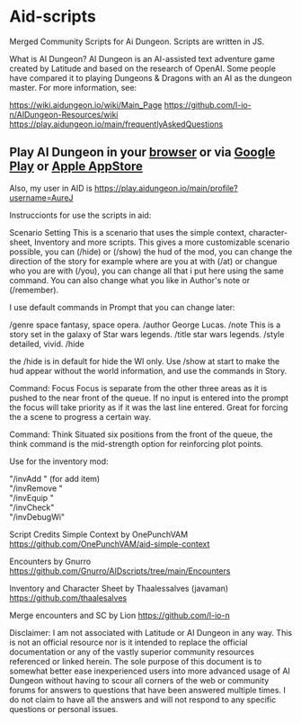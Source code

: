 # Aid-scripts

Merged Community Scripts for Ai Dungeon. 
Scripts are written in JS.

What is AI Dungeon?
AI Dungeon is an AI-assisted text adventure game created by Latitude and based on the research of OpenAI. Some people have compared it to playing Dungeons & Dragons with an AI as the dungeon master. For more information, see:

https://wiki.aidungeon.io/wiki/Main_Page
https://github.com/l-io-n/AIDungeon-Resources/wiki
https://play.aidungeon.io/main/frequentlyAskedQuestions

## Play AI Dungeon in your [browser](https://play.aidungeon.io/) or via [Google Play](https://play.google.com/store/apps/details?id=com.aidungeon) or [Apple AppStore](https://apps.apple.com/us/app/ai-dungeon/id1491268416)

Also, my user in AID is https://play.aidungeon.io/main/profile?username=AureJ

Instruccionts for use the scripts in aid:

Scenario Setting
This is a scenario that uses the simple context, character-sheet, Inventory and more scripts.
This gives a more customizable scenario possible, 
you can (/hide) or (/show) the hud of the mod, 
you can change the direction of the story for example where are you at with (/at)
or changue who you are 
with (/you), 
you can change all that i put here using the same command.
You can also change what you like in Author's note or (/remember).

I use default commands in Prompt that you can change later:

/genre space fantasy, space opera.
/author George Lucas.
/note This is a story set in the galaxy of Star wars legends.
/title star wars legends.
/style detailed, vivid.
/hide

the /hide is in default for hide the WI only.
Use /show at start to make the hud appear without the world information, and use the commands in Story.

Command: Focus
Focus is separate from the other three areas as it is pushed to the near front of the queue. If no input is entered into the prompt the focus will take priority as if it was the last line entered. Great for forcing the a scene to progress a certain way.

Command: Think
Situated six positions from the front of the queue, the think command is the mid-strength option for reinforcing plot points.

Use for the inventory mod:

"/invAdd <item> <number>" (for add item) <br />
"/invRemove <item> <number>" <br />
"/invEquip <item>" <br />
"/invCheck" <br />
"/invDebugWi" <br />


Script Credits
Simple Context by OnePunchVAM
https://github.com/OnePunchVAM/aid-simple-context

Encounters by Gnurro
https://github.com/Gnurro/AIDscripts/tree/main/Encounters

Inventory and Character Sheet by Thaalessalves (javaman)
https://github.com/thaalesalves

Merge encounters and SC by Lion
https://github.com/l-io-n






Disclaimer: I am not associated with Latitude or AI Dungeon in any way. This is not an official resource nor is it intended to replace the official documentation or any of the vastly superior community resources referenced or linked herein. The sole purpose of this document is to somewhat better ease inexperienced users into more advanced usage of AI Dungeon without having to scour all corners of the web or community forums for answers to questions that have been answered multiple times.
I do not claim to have all the answers and will not respond to any specific questions or personal issues.
